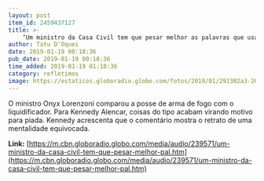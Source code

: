 ```yaml
---
layout: post
item_id: 2459437127
title: >-
    ‘Um ministro da Casa Civil tem que pesar melhor as palavras que usa’
author: Tatu D'Oquei
date: 2019-01-19 00:18:36
pub_date: 2019-01-19 00:18:36
time_added: 2019-01-19 01:18:36
category: refletimos
image: https://estaticos.globoradio.globo.com/fotos/2019/01/291302a3-2065-48f9-a639-154b79d7c9f5.jpg.640x360_q75_box-152%2C167%2C1045%2C670_crop_detail.jpg
---
```


O ministro Onyx Lorenzoni comparou a posse de arma de fogo com o liquidificador. Para Kennedy Alencar, coisas do tipo acabam virando motivo para piada. Kennedy acrescenta que o comentário mostra o retrato de uma mentalidade equivocada.

**Link:** [https://m.cbn.globoradio.globo.com/media/audio/239571/um-ministro-da-casa-civil-tem-que-pesar-melhor-pal.htm](https://m.cbn.globoradio.globo.com/media/audio/239571/um-ministro-da-casa-civil-tem-que-pesar-melhor-pal.htm)

